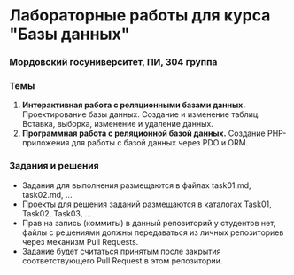 # Лабораторные работы для курса "Базы данных"
### Мордовский госуниверситет, ПИ, 304 группа

### Темы
1. **Интерактивная работа с реляционными базами данных.** Проектирование базы данных. Создание и изменение таблиц. Вставка, выборка, изменение и удаление данных. 
2. **Программная работа с реляционной базой данных.** Создание PHP-приложения для работы с базой данных через PDO и ORM.

### Задания и решения
* Задания для выполнения размещаются в файлах task01.md, task02.md, ...
* Проекты для решения заданий размещаются в каталогах Task01, Task02, Task03, ...
* Прав на запись (коммиты) в данный репозиторий у студентов нет, файлы с решениями должны передаваться из личных репозиториев через механизм Pull Requests.
* Задание будет считаться принятым после закрытия соответствующего Pull Request в этом репозитории.


